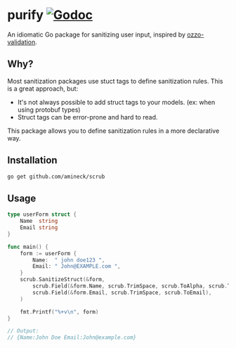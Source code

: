 # purify [![Godoc](https://godoc.org/github.com/amineck/purify?status.svg)](https://godoc.org/github.com/amineck/purify)

An idiomatic Go package for sanitizing user input, inspired by [ozzo-validation](https://github.com/go-ozzo/ozzo-validation).

## Why?

Most sanitization packages use stuct tags to define sanitization rules. This is a great approach, but:
- It's not always possible to add struct tags to your models. (ex: when using protobuf types)
- Struct tags can be error-prone and hard to read.

This package allows you to define sanitization rules in a more declarative way.

## Installation

```bash
go get github.com/amineck/scrub
```

## Usage

```go
type userForm struct {
	Name  string
	Email string
}

func main() {
	form := userForm {
		Name:  " john doe123 ",
		Email: " John@EXAMPLE.com ",
	}
	scrub.SanitizeStruct(&form,
		scrub.Field(&form.Name, scrub.TrimSpace, scrub.ToAlpha, scrub.ToTitleCase),
		scrub.Field(&form.Email, scrub.TrimSpace, scrub.ToEmail),
	)

	fmt.Printf("%+v\n", form)
}

// Output:
// {Name:John Doe Email:John@example.com}
```